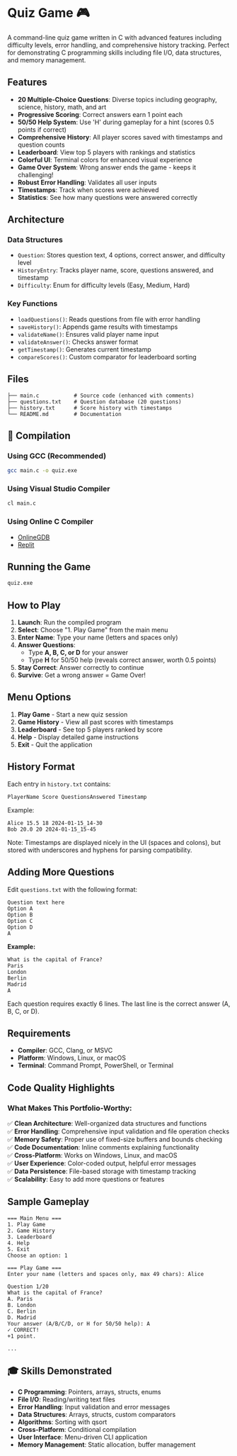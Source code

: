 # Quiz Game 🎮

A command-line quiz game written in C with advanced features including difficulty levels, error handling, and comprehensive history tracking. Perfect for demonstrating C programming skills including file I/O, data structures, and memory management.

## Features

-  **20 Multiple-Choice Questions**: Diverse topics including geography, science, history, math, and art
-  **Progressive Scoring**: Correct answers earn 1 point each
-  **50/50 Help System**: Use 'H' during gameplay for a hint (scores 0.5 points if correct)
-  **Comprehensive History**: All player scores saved with timestamps and question counts
-  **Leaderboard**: View top 5 players with rankings and statistics
-  **Colorful UI**: Terminal colors for enhanced visual experience
-  **Game Over System**: Wrong answer ends the game - keeps it challenging!
-  **Robust Error Handling**: Validates all user inputs
-  **Timestamps**: Track when scores were achieved
-  **Statistics**: See how many questions were answered correctly

##  Architecture

### Data Structures
- `Question`: Stores question text, 4 options, correct answer, and difficulty level
- `HistoryEntry`: Tracks player name, score, questions answered, and timestamp
- `Difficulty`: Enum for difficulty levels (Easy, Medium, Hard)

### Key Functions
- `loadQuestions()`: Reads questions from file with error handling
- `saveHistory()`: Appends game results with timestamps
- `validateName()`: Ensures valid player name input
- `validateAnswer()`: Checks answer format
- `getTimestamp()`: Generates current timestamp
- `compareScores()`: Custom comparator for leaderboard sorting

##  Files

```
├── main.c           # Source code (enhanced with comments)
├── questions.txt    # Question database (20 questions)
├── history.txt      # Score history with timestamps
└── README.md        # Documentation
```

## 🔨 Compilation

### Using GCC (Recommended)
```bash
gcc main.c -o quiz.exe
```

### Using Visual Studio Compiler
```bash
cl main.c
```

### Using Online C Compiler
- [OnlineGDB](https://www.onlinegdb.com/online_c_compiler)
- [Replit](https://replit.com/languages/c)

## Running the Game

```bash
quiz.exe
```

## How to Play

1. **Launch**: Run the compiled program
2. **Select**: Choose "1. Play Game" from the main menu
3. **Enter Name**: Type your name (letters and spaces only)
4. **Answer Questions**: 
   - Type **A, B, C, or D** for your answer
   - Type **H** for 50/50 help (reveals correct answer, worth 0.5 points)
5. **Stay Correct**: Answer correctly to continue
6. **Survive**: Get a wrong answer = Game Over!

## Menu Options

1. **Play Game** - Start a new quiz session
2. **Game History** - View all past scores with timestamps
3. **Leaderboard** - See top 5 players ranked by score
4. **Help** - Display detailed game instructions
5. **Exit** - Quit the application

## History Format

Each entry in `history.txt` contains:
```
PlayerName Score QuestionsAnswered Timestamp
```

Example:
```
Alice 15.5 18 2024-01-15_14-30
Bob 20.0 20 2024-01-15_15-45
```

Note: Timestamps are displayed nicely in the UI (spaces and colons), but stored with underscores and hyphens for parsing compatibility.

## Adding More Questions

Edit `questions.txt` with the following format:
```
Question text here
Option A
Option B
Option C
Option D
A
```

**Example:**
```
What is the capital of France?
Paris
London
Berlin
Madrid
A
```

Each question requires exactly 6 lines. The last line is the correct answer (A, B, C, or D).

## Requirements

- **Compiler**: GCC, Clang, or MSVC
- **Platform**: Windows, Linux, or macOS
- **Terminal**: Command Prompt, PowerShell, or Terminal

## Code Quality Highlights

### What Makes This Portfolio-Worthy:

✅ **Clean Architecture**: Well-organized data structures and functions  
✅ **Error Handling**: Comprehensive input validation and file operation checks  
✅ **Memory Safety**: Proper use of fixed-size buffers and bounds checking  
✅ **Code Documentation**: Inline comments explaining functionality  
✅ **Cross-Platform**: Works on Windows, Linux, and macOS  
✅ **User Experience**: Color-coded output, helpful error messages  
✅ **Data Persistence**: File-based storage with timestamp tracking  
✅ **Scalability**: Easy to add more questions or features  

## Sample Gameplay

```
=== Main Menu ===
1. Play Game
2. Game History
3. Leaderboard
4. Help
5. Exit
Choose an option: 1

=== Play Game ===
Enter your name (letters and spaces only, max 49 chars): Alice

Question 1/20
What is the capital of France?
A. Paris
B. London
C. Berlin
D. Madrid
Your answer (A/B/C/D, or H for 50/50 help): A
✓ CORRECT!
+1 point.

...
```

## 🎓 Skills Demonstrated

- **C Programming**: Pointers, arrays, structs, enums
- **File I/O**: Reading/writing text files
- **Error Handling**: Input validation and error messages
- **Data Structures**: Arrays, structs, custom comparators
- **Algorithms**: Sorting with qsort
- **Cross-Platform**: Conditional compilation
- **User Interface**: Menu-driven CLI application
- **Memory Management**: Static allocation, buffer management


